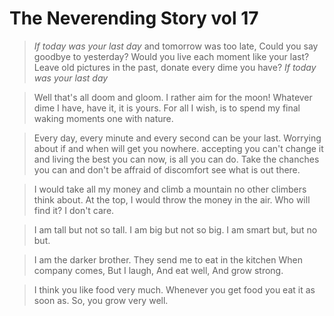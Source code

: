 # The Neverending Story vol 17

>*If today was your last day* and tomorrow was too late,
>Could you say goodbye to yesterday? Would you live each moment like your last?
>Leave old pictures in the past, donate every dime you have? *If today was your last day*

>Well that's all doom and gloom. I rather aim for the moon!
>Whatever dime I have, have it, it is yours.
>For all I wish, is to spend my final waking moments one with nature.

>Every day, every minute and every second can be your last. 
>Worrying about if and when will get you nowhere. accepting you can't change it and living the best you can now, is all you can do. 
>Take the chanches you can and don't be affraid of discomfort see what is out there.

>I would take all my money and climb a mountain no other climbers think about. 
>At the top, I would throw the money in the air. Who will find it? I don't care. 
 
>I am tall but not so tall.
>I am big but not so big.
>I am smart but, but no but.

>I am the darker brother.
>They send me to eat in the kitchen
>When company comes,
>But I laugh,
>And eat well,
>And grow strong.

>I think you like food very much.
>Whenever  you get food you eat it as soon as.
>So, you grow very well.

